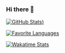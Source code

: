 ### Hi there 👋

[![GitHub Stats](https://github-readme-stats.vercel.app/api?username=remusa&hide=issues,contribs&show_icons=true&theme=radical))](https://github.com/anuraghazra/github-readme-stats)

[![Favorite Languages](https://github-readme-stats.vercel.app/api/top-langs/?username=remusa&layout=compact)](https://github.com/anuraghazra/github-readme-stats)

[![Wakatime Stats](https://github-readme-stats.vercel.app/api/wakatime?username=remusa)](https://github.com/anuraghazra/github-readme-stats)

<!--
**remusa/remusa** is a ✨ _special_ ✨ repository because its `README.md` (this file) appears on your GitHub profile.

Here are some ideas to get you started:

- 🔭 I’m currently working on ...
- 🌱 I’m currently learning ...
- 👯 I’m looking to collaborate on ...
- 🤔 I’m looking for help with ...
- 💬 Ask me about ...
- 📫 How to reach me: ...
- 😄 Pronouns: ...
- ⚡ Fun fact: ...
-->
